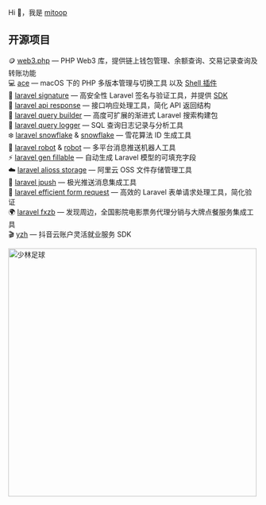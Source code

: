 Hi 👋，我是 [mitoop](https://github.com/mitoop)  

## 开源项目

🪙 [web3.php](https://github.com/mitoop/web3.php) — PHP Web3 库，提供链上钱包管理、余额查询、交易记录查询及转账功能  
💻 [ace](https://github.com/mitoop/ace) — macOS 下的 PHP 多版本管理与切换工具  以及 [Shell 插件](https://github.com/mitoop/acepre)    
🔐 [laravel signature](https://github.com/mitoop/laravel-signature) — 高安全性 Laravel 签名与验证工具，并提供 [SDK](https://github.com/mitoop/signature-sdk)  
📡 [laravel api response](https://github.com/mitoop/laravel-api-response) — 接口响应处理工具，简化 API 返回结构  
🔎 [laravel query builder](https://github.com/mitoop/laravel-query-builder) — 高度可扩展的渐进式 Laravel 搜索构建包  
📝 [laravel query logger](https://github.com/mitoop/laravel-query-logger) — SQL 查询日志记录与分析工具  
❄️ [laravel snowflake](https://github.com/mitoop/laravel-snowflake) & [snowflake](https://github.com/mitoop/snowflake) — 雪花算法 ID 生成工具  
🤖 [laravel robot](https://github.com/mitoop/laravel-robot) & [robot](https://github.com/mitoop/robot) — 多平台消息推送机器人工具  
⚡ [laravel gen fillable](https://github.com/mitoop/laravel-gen-fillable) — 自动生成 Laravel 模型的可填充字段  
☁️ [laravel alioss storage](https://github.com/mitoop/laravel-alioss-storage) — 阿里云 OSS 文件存储管理工具  
📣 [laravel jpush](https://github.com/mitoop/laravel-jpush) — 极光推送消息集成工具  
📝 [laravel efficient form request](https://github.com/mitoop/laravel-efficient-form-request) — 高效的 Laravel 表单请求处理工具，简化验证  
🌍 [laravel fxzb](https://github.com/mitoop/laravel-fxzb) — 发现周边，全国影院电影票务代理分销与大牌点餐服务集成工具  
🎬 [yzh](https://github.com/mitoop/yzh) — 抖音云账户灵活就业服务 SDK  

<img src="https://github.com/mitoop/mitoop/blob/master/slzq_hd.png" alt="少林足球" width="500"/>
